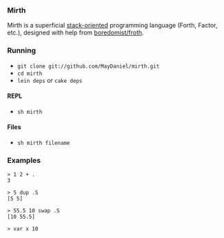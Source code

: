 ### Mirth

Mirth is a superficial
[stack-oriented](http://en.wikipedia.org/wiki/Stack-oriented_programming_language)
programming language (Forth, Factor, etc.), designed with help from [boredomist/froth](https://github.com/boredomist/froth).

### Running

* `git clone git://github.com/MayDaniel/mirth.git`
* `cd mirth`
* `lein deps` or `cake deps`

#### REPL

* `sh mirth`

#### Files

* `sh mirth filename`

### Examples

    > 1 2 + .
    3

    > 5 dup .S
    [5 5]

    > 55.5 10 swap .S
    [10 55.5]

    > var x 10
